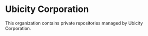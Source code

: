 # Ubicity Corporation

This organization contains private repositories managed by Ubicity
Corporation.
